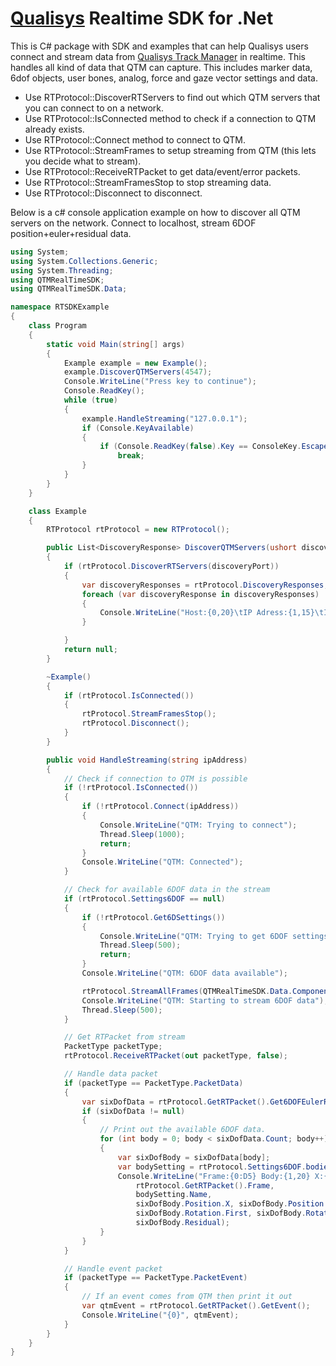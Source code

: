 # [Qualisys](http://www.qualisys.com) Realtime SDK for .Net

This is C# package with SDK and examples that can help Qualisys users connect and stream data from [Qualisys Track Manager](http://www.qualisys.com/products/software/qtm) in realtime.
This handles all kind of data that QTM can capture. This includes marker data, 6dof objects, user bones, analog, force and gaze vector settings and data.

* Use RTProtocol::DiscoverRTServers to find out which QTM servers that you can connect to on a network.
* Use RTProtocol::IsConnected method to check if a connection to QTM already exists.
* Use RTProtocol::Connect method to connect to QTM.
* Use RTProtocol::StreamFrames to setup streaming from QTM (this lets you decide what to stream).
* Use RTProtocol::ReceiveRTPacket to get data/event/error packets.
* Use RTProtocol::StreamFramesStop to stop streaming data.
* Use RTProtocol::Disconnect to disconnect.

Below is a c# console application example on how to discover all QTM servers on the network. Connect to localhost, stream 6DOF position+euler+residual data.

```csharp
using System;
using System.Collections.Generic;
using System.Threading;
using QTMRealTimeSDK;
using QTMRealTimeSDK.Data;

namespace RTSDKExample
{
    class Program
    {
        static void Main(string[] args)
        {
            Example example = new Example();
            example.DiscoverQTMServers(4547);
            Console.WriteLine("Press key to continue");
            Console.ReadKey();
            while (true)
            {
                example.HandleStreaming("127.0.0.1");
                if (Console.KeyAvailable)
                {
                    if (Console.ReadKey(false).Key == ConsoleKey.Escape)
                        break;
                }
            }
        }
    }

    class Example
    {
        RTProtocol rtProtocol = new RTProtocol();

        public List<DiscoveryResponse> DiscoverQTMServers(ushort discoveryPort)
        {
            if (rtProtocol.DiscoverRTServers(discoveryPort))
            {
                var discoveryResponses = rtProtocol.DiscoveryResponses;
                foreach (var discoveryResponse in discoveryResponses)
                {
                    Console.WriteLine("Host:{0,20}\tIP Adress:{1,15}\tInfo Text:{2,20}\tCamera count:{3,3}", discoveryResponse.HostName, discoveryResponse.IpAddress, discoveryResponse.InfoText, discoveryResponse.CameraCount);
                }

            }
            return null;
        }

        ~Example()
        {
            if (rtProtocol.IsConnected())
            {
                rtProtocol.StreamFramesStop();
                rtProtocol.Disconnect();
            }
        }

        public void HandleStreaming(string ipAddress)
        {
            // Check if connection to QTM is possible
            if (!rtProtocol.IsConnected())
            {
                if (!rtProtocol.Connect(ipAddress))
                {
                    Console.WriteLine("QTM: Trying to connect");
                    Thread.Sleep(1000);
                    return;
                }
                Console.WriteLine("QTM: Connected");
            }

            // Check for available 6DOF data in the stream
            if (rtProtocol.Settings6DOF == null)
            {
                if (!rtProtocol.Get6DSettings())
                {
                    Console.WriteLine("QTM: Trying to get 6DOF settings");
                    Thread.Sleep(500);
                    return;
                }
                Console.WriteLine("QTM: 6DOF data available");

                rtProtocol.StreamAllFrames(QTMRealTimeSDK.Data.ComponentType.Component6dEulerResidual);
                Console.WriteLine("QTM: Starting to stream 6DOF data");
                Thread.Sleep(500);
            }

            // Get RTPacket from stream
            PacketType packetType;
            rtProtocol.ReceiveRTPacket(out packetType, false);

            // Handle data packet
            if (packetType == PacketType.PacketData)
            {
                var sixDofData = rtProtocol.GetRTPacket().Get6DOFEulerResidualData();
                if (sixDofData != null)
                {
                    // Print out the available 6DOF data.
                    for (int body = 0; body < sixDofData.Count; body++)
                    {
                        var sixDofBody = sixDofData[body];
                        var bodySetting = rtProtocol.Settings6DOF.bodies[body];
                        Console.WriteLine("Frame:{0:D5} Body:{1,20} X:{2,7:F1} Y:{3,7:F1} Z:{4,7:F1} First Angle:{5,7:F1} Second Angle:{6,7:F1} Third Angle:{7,7:F1} Residual:{8,7:F1}",
                            rtProtocol.GetRTPacket().Frame,
                            bodySetting.Name,
                            sixDofBody.Position.X, sixDofBody.Position.Y, sixDofBody.Position.Z,
                            sixDofBody.Rotation.First, sixDofBody.Rotation.Second, sixDofBody.Rotation.Third,
                            sixDofBody.Residual);
                    }
                }
            }

            // Handle event packet
            if (packetType == PacketType.PacketEvent)
            {
                // If an event comes from QTM then print it out
                var qtmEvent = rtProtocol.GetRTPacket().GetEvent();
                Console.WriteLine("{0}", qtmEvent);
            }
        }
    }
}
```